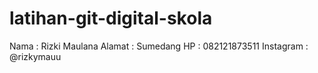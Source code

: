 # latihan-git-digital-skola
Nama : Rizki Maulana
Alamat : Sumedang
HP : 082121873511
Instagram : @rizkymauu
